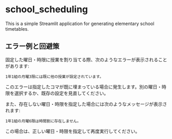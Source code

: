 # school_scheduling

This is a simple Streamlit application for generating elementary school timetables.

## エラー例と回避策

固定した曜日・時限に授業を割り当てる際、次のようなエラーが表示されることがあります:

```
1年1組の月曜3限には既に他の授業が設定されています。
```

このエラーは指定したコマが既に埋まっている場合に発生します。別の曜日・時限を選択するか、既存の設定を見直してください。

また、存在しない曜日・時限を指定した場合には次のようなメッセージが表示されます:

```
1年1組の月曜6限は時間割に存在しません。
```

この場合は、正しい曜日・時限を指定して再度実行してください。
